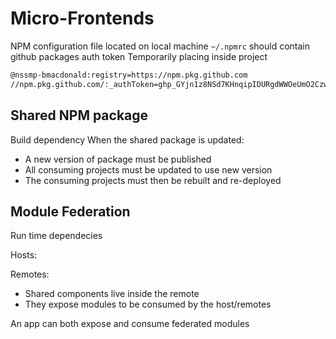 # Micro-Frontends

NPM configuration file located on local machine `~/.npmrc` should contain github packages auth token
Temporarily placing inside project

```sh
@nssmp-bmacdonald:registry=https://npm.pkg.github.com
//npm.pkg.github.com/:_authToken=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
```

## Shared NPM package

Build dependency
When the shared package is updated:

- A new version of package must be published
- All consuming projects must be updated to use new version
- The consuming projects must then be rebuilt and re-deployed

## Module Federation

Run time dependecies

Hosts:

Remotes:

- Shared components live inside the remote
- They expose modules to be consumed by the host/remotes

An app can both expose and consume federated modules
